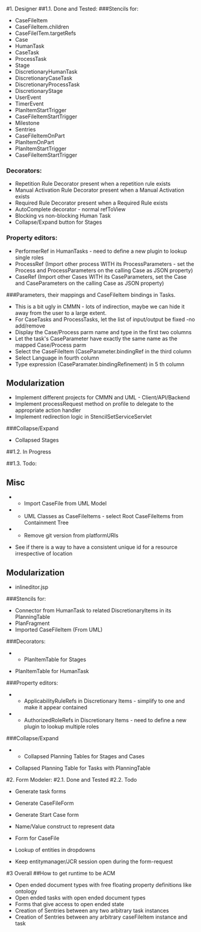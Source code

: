 #1. Designer
##1.1. Done and Tested:
###Stencils for:
 - CaseFileItem
 - CaseFileItem.children
 - CaseFileITem.targetRefs
 - Case
 - HumanTask
 - CaseTask
 - ProcessTask
 - Stage
 - DiscretionaryHumanTask
 - DiscretionaryCaseTask
 - DiscretionaryProcessTask
 - DiscretionaryStage
 - UserEvent
 - TimerEvent
 - PlanItemStartTrigger
 - CaseFileItemStartTrigger
 - Milestone
 - Sentries
 - CaseFileItemOnPart
 - PlanItemOnPart
 - PlanItemStartTrigger
 - CaseFileItemStartTrigger

### Decorators:
 - Repetition Rule Decorator present when a repetition rule exists
 - Manual Activation Rule Decorator present when a Manual Activation exists
 - Required Rule Decorator present when a Required Rule exists
 - AutoComplete decorator - normal refToView
 - Blocking vs non-blocking Human Task
 - Collapse/Expand button for Stages

### Property editors:
 - PerformerRef in HumanTasks - need to define a new plugin to lookup single roles
 - ProcessRef (Import other process WITH its ProcessParameters - set the Process and ProcessParameters on the calling Case as JSON property)
 - CaseRef (Import other Cases WITH its CaseParameters, set the Case and CaseParameters on the calling Case as JSON property)

###Parameters, their mappings and CaseFileItem bindings in Tasks.
 - This is a bit ugly in CMMN - lots of indirection, maybe we can hide it away from the user to a large extent.
 - For CaseTasks and ProcessTasks, let the list of input/output be fixed -no add/remove
 - Display the Case/Process parm name and type in the first two columns
 - Let the task's CaseParameter have exactly the same name as the mapped Case/Process parm
 - Select the CaseFileItem (CaseParameter.bindingRef in the third column
 - Select Language in fourth column
 - Type expression (CaseParamater.bindingRefinement) in 5 th column

## Modularization
 - Implement different projects for CMMN and UML - Client/API/Backend
 - Implement processRequest method on profile to delegate to the appropriate action handler
 - Implement redirection logic in StencilSetServiceServlet

###Collapse/Expand
 - Collapsed Stages 


##1.2. In Progress

##1.3. Todo:
## Misc
 * - Import CaseFile from UML Model
 * - UML Classes as CaseFileItems - select Root CaseFileItems from Containment Tree
 * - Remove git version from platformURIs
 - See if there is a way to have a consistent unique id for a resource irrespective of location

## Modularization
 - inlineditor.jsp

###Stencils for:
 - Connector from HumanTask to related DiscretionaryItems in its PlanningTable
 - PlanFragment
 - Imported CaseFileItem (From UML)

###Decorators:
 * - PlanItemTable for Stages
 - PlanItemTable for HumanTask


###Property editors:
 * - ApplicabilityRuleRefs in Discretionary Items - simplify to one and make it appear contained
 * - AuthorizedRoleRefs in Discretionary Items - need to define a new plugin to lookup multiple roles


###Collapse/Expand
 * - Collapsed Planning Tables for Stages and Cases
 - Collapsed Planning Table for Tasks with PlanningTable

#2. Form Modeler:
#2.1. Done and Tested
#2.2. Todo
 - Generate task forms
 - Generate CaseFileForm
 - Generate Start Case form

 - Name/Value construct to represent data
 - Form for CaseFile
 - Lookup of entities in dropdowns
 - Keep entitymanager/JCR session open during the form-request

#3 Overall
##How to get runtime to be ACM
 - Open ended document types with free floating property definitions like ontology
 - Open ended tasks with open ended document types
 - Forms that give access to open ended state
 - Creation of Sentries between any two arbitrary task instances
 - Creation of Sentries between any arbitrary caseFileItem instance and task







